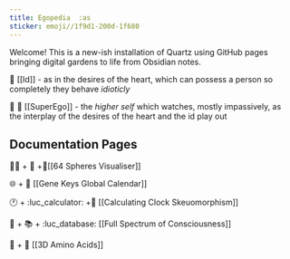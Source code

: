 ```yaml
---
title: Egopedia  :as
sticker: emoji//1f9d1-200d-1f680
---
```

Welcome!
This is a new-ish installation of Quartz using GitHub pages bringing digital gardens to life from  Obsidian notes.

💓 [[Id]] - as in the desires of the heart, which can possess a person so completely they behave *idioticly*

🧠 💭 [[SuperEgo]] - the *higher self* which watches, mostly impassively, as the interplay of the desires of the heart and the id play out

## Documentation Pages

😵‍💫 + :dna: +🎈[[64 Spheres Visualiser]]

🌐 + 🧬 [[Gene Keys Global Calendar]]

🕐 + :luc_calculator: +🧬 [[Calculating Clock Skeuomorphism]]

:dna: + 📚 + :luc_database: [[Full Spectrum of Consciousness]]

:dna: + 🧪 [[3D Amino Acids]]